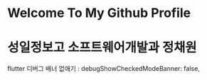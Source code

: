 

# Welcome To My Github Profile
# 성일정보고 소프트웨어개발과 정채원

flutter 디버그 배너 없애기 : debugShowCheckedModeBanner: false,
